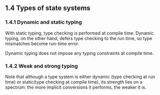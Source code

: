 ## 1.4 Types of state systems

### 1.4.1 Dynamic and static typing

With static typing, type checking is performed at compile time. Dynamic typing, on the other hand, defers type checking to the run time, so type mismatches become run-time error.

Dynamic typing does not impose any typing constraints at compile time.

### 1.4.2 Weak and strong typing

Note that although a type system is either dynamic (type checking at run time) or static(type checking at compile time), its strength lies on a spectrum: the more implicit conversions it performs, the weaker it is.
